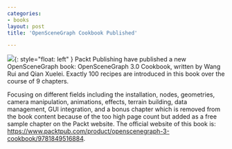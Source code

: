 ```yaml
---
categories:
- books
layout: post
title: 'OpenSceneGraph Cookbook Published'

---
```


![](https://anyoldname3.github.io/OpenSceneGraphDotComBackup/OpenSceneGraph/www.openscenegraph.com/images/openscenegraph3cookbook.jpg){: style="float: left" }
Packt Publishing have published a new OpenSceneGraph book: OpenSceneGraph 3.0 Cookbook, written by Wang Rui and Qian Xuelei.
Exactly 100 recipes are introduced in this book over the course of 9 chapters.

Focusing on different fields including the installation, nodes, geometries, camera manipulation, animations, effects, terrain building, data management, GUI integration, and a bonus chapter which is removed from the book content because of the too high page count but added as a free sample chapter on the Packt website.
The official website of this book is: <https://www.packtpub.com/product/openscenegraph-3-cookbook/9781849516884>.
